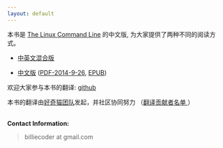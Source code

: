 ```yaml
---
layout: default
---
```

本书是 [The Linux Command Line](http://linuxcommand.org/) 的中文版,
为大家提供了两种不同的阅读方式。

* [中英文混合版](book)

* [中文版](book/zh) ([PDF-2014-9-26](http://media.happycasts.net/tlcl.pdf), [EPUB](http://billie66.gitbooks.io/tlcl-cn/))

欢迎大家参与本书的翻译: [github](https://github.com/billie66/TLCL)

<p>
本书的翻译由<a href="http://haoqicat.com/about/team">好奇猫团队</a>发起，并社区协同努力
（<a href="contributors.html">翻译贡献者名单 </a>）
</p>

<p><br /><b>Contact Information:</b></p>

<blockquote>
<p>billiecoder at gmail.com</p>
</blockquote>
